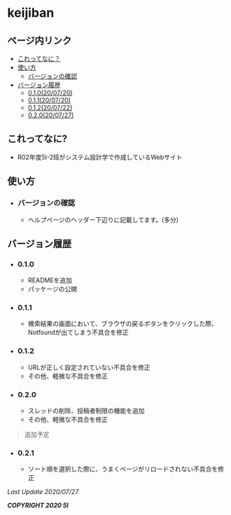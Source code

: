 # keijiban

## ページ内リンク
  - [これってなに？](#これってなに?)
  - [使い方](#使い方)
    - [バージョンの確認](#バージョンの確認)
  - [バージョン履歴](#バージョン履歴)
    - [0.1.0(20/07/20)](#0.1.0)
    - [0.1.1(20/07/20)](#0.1.1)
    - [0.1.2(20/07/22)](#0.1.2)
    - [0.2.0(20/07/27)](#0.2.0)

## これってなに?

- R02年度5I-2班がシステム設計学で作成しているWebサイト

## 使い方

- ### バージョンの確認
  - ヘルプページのヘッダー下辺りに記載してます。(多分)

## バージョン履歴

- ### 0.1.0
  -  READMEを追加
  -  パッケージの公開

- ### 0.1.1
  - 検索結果の画面において、ブラウザの戻るボタンをクリックした際、  
    Notfoundが出てしまう不具合を修正

- ### 0.1.2
  - URLが正しく設定されていない不具合を修正
  - その他、軽微な不具合を修正

- ### 0.2.0
  - スレッドの削除、投稿者制限の機能を追加
  - その他、軽微な不具合を修正

> 追加予定

- ### 0.2.1
  - ソート順を選択した際に、うまくページがリロードされない不具合を修正

*Last Update 2020/07/27*

***COPYRIGHT 2020 5I***